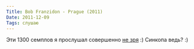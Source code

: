 ```yaml
---
Title: Bob Franzidon - Prague (2011)
Date: 2011-12-09
Tags: слушаю
---
```


Эти 1300 семплов я прослушал совершенно [не зря](http://www26.zippyshare.com/v/41261458/file.html) :) Синкопа ведь? :)